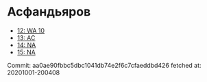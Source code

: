 # Асфандьяров
- [12: WA 10](12.md)
- [13: AC](13.md)
- [14: NA](14.md)
- [15: NA](15.md)

Commit: aa0ae90fbbc5dbc1041db74e2f6c7cfaeddbd426
 fetched at: 20201001-200408
